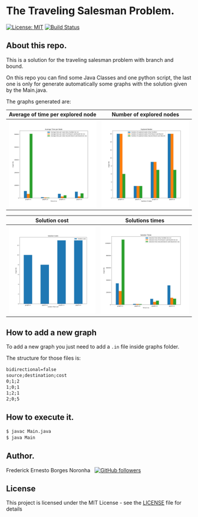 # The Traveling Salesman Problem.
[![License: MIT](https://img.shields.io/badge/License-MIT-blue.svg)](LICENSE)
[![Build Status](https://travis-ci.com/FrederickBor/TravelingSalesman.svg?token=HuNyoajcDod2s5H5ssXH&branch=master)](https://travis-ci.com/FrederickBor/TravelingSalesman)

## About this repo.

This is a solution for the traveling salesman problem with branch and bound.

On this repo you can find some Java Classes and one python script, the last one is only for generate automatically some graphs with the solution given by the Main.java.

The graphs generated are:

Average of time per explored node | Number of explored nodes
:------------: | :-------------:
![Average Time per Node](images/output2020_04_12_00_37_29/output2020_04_12_00_37_29_AvgTimePerNode.jpg) | ![Explored Nodes](images/output2020_04_12_00_37_29/output2020_04_12_00_37_29_ExploredNodes.jpg)

Solution cost | Solutions times
:------------: | :-------------:
![Solution Cost](images/output2020_04_12_00_37_29/output2020_04_12_00_37_29_SolutionCost.jpg) | ![Solution Time](images/output2020_04_12_00_37_29/output2020_04_12_00_37_29_SolutionTime.jpg)

## How to add a new graph

To add a new graph you just need to add a `.in` file inside graphs folder.

The structure for those files is:

```graph.in
bidirectional=false
source;destination;cost
0;1;2
1;0;1
1;2;1
2;0;5
```

## How to execute it.

```bash
$ javac Main.java
$ java Main
```

## Author.

Frederick Ernesto Borges Noronha &nbsp; [![GitHub followers](https://img.shields.io/github/followers/FrederickBor?label=%40FrederickBor&style=social)](https://github.com/FrederickBor)

## License

This project is licensed under the MIT License - see the [LICENSE](LICENSE) file for details